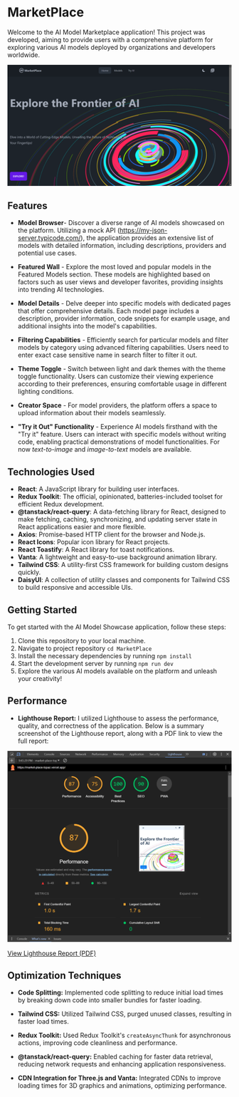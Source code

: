 # MarketPlace

Welcome to the AI Model Marketplace application! This project was developed, aiming to provide users with a comprehensive platform for exploring various AI models deployed by organizations and developers worldwide.

![Screenshot](/src/assets/ss1.png)

## Features

* **Model Browser**- Discover a diverse range of AI models showcased on the platform. Utilizing a mock API (https://my-json-server.typicode.com/), the application provides an extensive list of models with detailed information, including descriptions, providers and potential use cases.

* **Featured Wall** - Explore the most loved and popular models in the Featured Models section. These models are highlighted based on factors such as user views and developer favorites, providing insights into trending AI technologies.

* **Model Details** - Delve deeper into specific models with dedicated pages that offer comprehensive details. Each model page includes a description, provider information, code snippets for example usage, and additional insights into the model's capabilities.

* **Filtering Capabilities** - Efficiently search for particular models and filter models by category using advanced filtering capabilities. Users need to enter exact case sensitive name in search filter to filter it out.

* **Theme Toggle** - Switch between light and dark themes with the theme toggle functionality. Users can customize their viewing experience according to their preferences, ensuring comfortable usage in different lighting conditions.
 
* **Creator Space** - For model providers, the platform offers a space to upload information about their models seamlessly.

* **"Try it Out" Functionality** - Experience AI models firsthand with the "Try it" feature. Users can interact with specific models without writing code, enabling practical demonstrations of model functionalities. For now *text-to-image* and *image-to-text* models are available.

## Technologies Used

- **React**: A JavaScript library for building user interfaces.
- **Redux Toolkit**: The official, opinionated, batteries-included toolset for efficient Redux development.
- **@tanstack/react-query**: A data-fetching library for React, designed to make fetching, caching, synchronizing, and updating server state in React applications easier and more flexible.
- **Axios**: Promise-based HTTP client for the browser and Node.js.
- **React Icons**: Popular icon library for React projects.
- **React Toastify**: A React library for toast notifications.
- **Vanta**: A lightweight and easy-to-use background animation library.
- **Tailwind CSS**: A utility-first CSS framework for building custom designs quickly.
- **DaisyUI**: A collection of utility classes and components for Tailwind CSS to build responsive and accessible UIs.

## Getting Started

To get started with the AI Model Showcase application, follow these steps:

1. Clone this repository to your local machine.
2. Navigate to project repository `cd MarketPlace`
2. Install the necessary dependencies by running `npm install`
3. Start the development server by running `npm run dev` 
4. Explore the various AI models available on the platform and unleash your creativity!

## Performance

* **Lighthouse Report:**
I utilized Lighthouse to assess the performance, quality, and correctness of the application. Below is a summary screenshot of the Lighthouse report, along with a PDF link to view the full report:

![Lighthouse Report Summary](/src/assets/lh.png)

[View Lighthouse Report (PDF)](https://drive.google.com/file/d/1_dVx9bVSr7u0-mMxO_w3KsA_fEY4kFm5/view?usp=sharing)

## Optimization Techniques

* **Code Splitting:** Implemented code splitting to reduce initial load times by breaking down code into smaller bundles for faster loading.

* **Tailwind CSS:** Utilized Tailwind CSS, purged unused classes, resulting in faster load times. 

* **Redux Toolkit:** Used Redux Toolkit's `createAsyncThunk` for asynchronous actions, improving code cleanliness and performance.

* **@tanstack/react-query:** Enabled caching for faster data retrieval, reducing network requests and enhancing application responsiveness.

* **CDN Integration for Three.js and Vanta:** Integrated CDNs to improve loading times for 3D graphics and animations, optimizing performance.


